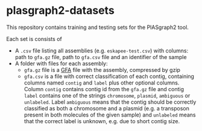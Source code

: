 # plasgraph2-datasets

This repository contains training and testing sets for the PlASgraph2 tool. 

Each set is consists of 
* A `.csv` file listing all assemblies (e.g. `eskapee-test.csv`) with columns: path to `gfa.gz` file, path to `gfa.csv` file and an identifier of the sample
* A folder with files for each assembly:
  * `gfa.gz` file is a [GFA](http://gfa-spec.github.io/GFA-spec/GFA1.html) file with the assembly, compressed by gzip
  * `gfa.csv` is a file with correct classification of each contig, containing columns named `contig` and `label` plus other optional columns. Column `contig` contains contig id from the `gfa.gz` file and contig `label` contains one of the strings `chromosome`, `plasmid`, `ambiguous` or `unlabeled`. Label `ambiguous` means that the contig should be correctly classified as both a chromosome and a plasmid (e.g. a transposon present in both molecules of the given sample) and `unlabeled` means that the correct label is unknown, e.g. due to short contig size.
